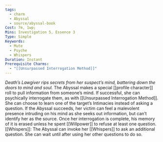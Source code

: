 ```yaml
---
tags:
  - charm
  - Abyssal
  - source/abyssal-book
Cost: 7m, 1wp; 
Mins: Investigation 5, Essence 3
Type: Simple
Keywords:
  - Mute
  - Psyche
  - Whispers
Duration: Instant
Prerequisite Charms:
  - "[[Unsurpassed Interrogation Method]]"
---
```

*Death’s Lawgiver rips secrets from her suspect’s mind, battering down the doors to mind and soul.*
The Abyssal makes a special [[profile character]] roll to pull information from someone’s mind. If successful, she can psychically interrogate them, as with [[Unsurpassed Interrogation Method]]. She can choose to learn one of the target’s Intimacies instead of asking a question.
If the Abyssal succeeds, her victim can feel a malevolent presence intruding on his mind as she seeks out information, but can’t identify her as the source. Once her interrogation is complete, his memory of it is erased unless he spent [[Willpower]] to refuse at least one question.
[[Whispers]]: The Abyssal can invoke her [[Whispers]] to ask an additional question. She can wait until after using her other questions to do so.